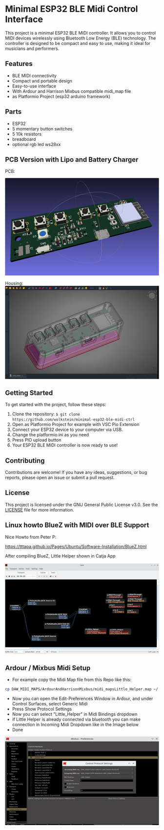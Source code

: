 # Minimal ESP32 BLE Midi Control Interface

This project is a minimal ESP32 BLE MIDI controller. It allows you to control MIDI devices wirelessly using Bluetooth Low Energy (BLE) technology. The controller is designed to be compact and easy to use, making it ideal for musicians and performers.

## Features

- BLE MIDI connectivity
- Compact and portable design
- Easy-to-use interface
- With Ardour and Harrison Mixbus compatible midi_map file
- as Platformio Project (esp32 arduino framework)

## Parts
- ESP32 
- 5 momentary button switches
- 5 10k resistors
- breadboard
- optional rgb led ws28xx

## PCB Version with Lipo and Battery Charger

PCB:

![PCB](doc/New-PCB-with-THD-Solder-Tactile-BTN.png)

Housing:
![Housing](doc/Freecad-Housing.png)

## Getting Started

To get started with the project, follow these steps:

1. Clone the repository: `$ git clone https://github.com/wolkstein/minimal-esp32-ble-midi-ctrl`
2. Open as Platformio Project for example with VSC Pio Extension
3. Connect your ESP32 device to your computer via USB.
4. Change the platformio.ini as you need
5. Press PIO upload button
6. Your ESP32 BLE MIDI controller is now ready to use!

## Contributing

Contributions are welcome! If you have any ideas, suggestions, or bug reports, please open an issue or submit a pull request.

## License

This project is licensed under the GNU General Public License v3.0. See the [LICENSE](LICENSE) file for more information.

## Linux howto BlueZ with MIDI over BLE Support

Nice Howto from Peter P:

https://tttapa.github.io/Pages/Ubuntu/Software-Installation/BlueZ.html

After compiling BlueZ, Little Helper shown in Catja App

![Catja on Ubuntu 22.04](doc/Jack+Alsa_Audio_Midi_Connections.png)

## Ardour / Mixbus Midi Setup

- For example copy the Midi Map file from this Repo like this:
```bash
cp DAW_MIDI_MAPS/ArdourAndHarrisonMixbus/midi_mapsLittle_Helper.map ~/.config/ardour6/midi_maps
```
- Now you can open the Edit-Preferences Window in Ardour, and under Control Surfaces, select Generic Midi
- Press Show Protocol Settings
- Now you can select "Little_Helper" in Midi Bindings dropdown
- if Little Helper is already connected via bluetooth you can make connection in Incoming Midi Dropdown like in the Image below
- Done  

![Ardour Mixbus Midi](doc/Ardour-Mixbus-Little-Helper-Midi-Setup.png)